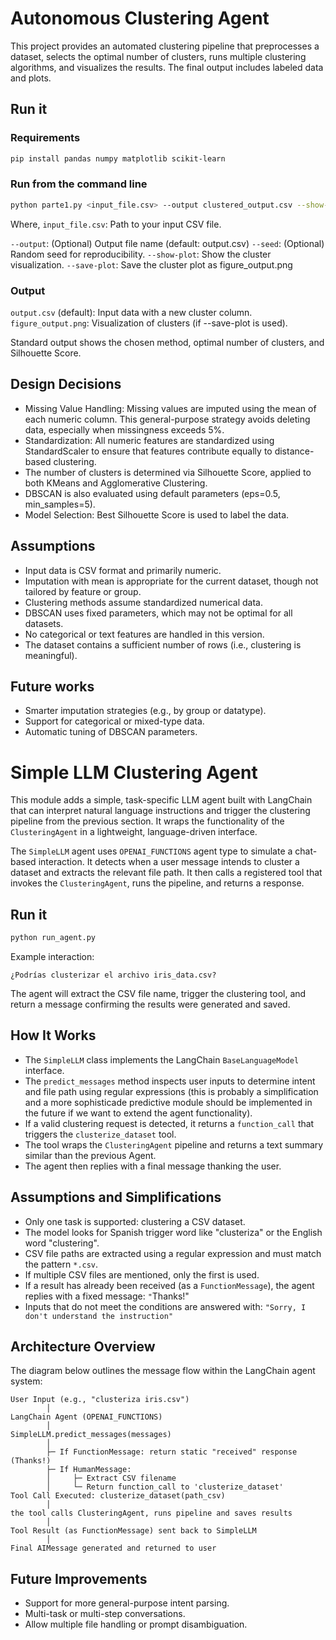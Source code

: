 # Autonomous Clustering Agent

This project provides an automated clustering pipeline that preprocesses a dataset, selects the optimal number of clusters, runs multiple clustering algorithms, and visualizes the results. The final output includes labeled data and plots.

## Run it
### Requirements

```bash
pip install pandas numpy matplotlib scikit-learn
```
### Run from the command line
```bash
python parte1.py <input_file.csv> --output clustered_output.csv --show-plot --save-plot
```
Where,
`input_file.csv`: Path to your input CSV file.

`--output`: (Optional) Output file name (default: output.csv)
`--seed`: (Optional) Random seed for reproducibility.
`--show-plot`: Show the cluster visualization.
`--save-plot`: Save the cluster plot as figure_output.png

### Output
`output.csv` (default): Input data with a new cluster column.
`figure_output.png`: Visualization of clusters (if --save-plot is used).

Standard output shows the chosen method, optimal number of clusters, and Silhouette Score.


## Design Decisions
 - Missing Value Handling: Missing values are imputed using the mean of each numeric column. This general-purpose strategy avoids deleting data, especially when missingness exceeds 5%.
 - Standardization: All numeric features are standardized using StandardScaler to ensure that features contribute equally to distance-based clustering.
 - The number of clusters is determined via Silhouette Score, applied to both KMeans and Agglomerative Clustering.
 - DBSCAN is also evaluated using default parameters (eps=0.5, min_samples=5).
 - Model Selection: Best Silhouette Score is used to label the data.

## Assumptions
 - Input data is CSV format and primarily numeric.
 - Imputation with mean is appropriate for the current dataset, though not tailored by feature or group.
 - Clustering methods assume standardized numerical data.
 - DBSCAN uses fixed parameters, which may not be optimal for all datasets.
 - No categorical or text features are handled in this version.
 - The dataset contains a sufficient number of rows (i.e., clustering is meaningful).

## Future works
 - Smarter imputation strategies (e.g., by group or datatype).
 - Support for categorical or mixed-type data.
 - Automatic tuning of DBSCAN parameters.
 

# Simple LLM Clustering Agent

This module adds a simple, task-specific LLM agent built with LangChain that can interpret natural language instructions and trigger the clustering pipeline from the previous section. It wraps the functionality of the `ClusteringAgent` in a lightweight, language-driven interface.

The `SimpleLLM` agent uses `OPENAI_FUNCTIONS` agent type to simulate a chat-based interaction. It detects when a user message intends to cluster a dataset and extracts the relevant file path. It then calls a registered tool that invokes the `ClusteringAgent`, runs the pipeline, and returns a response.

## Run it

```bash
python run_agent.py
```

Example interaction:

```
¿Podrías clusterizar el archivo iris_data.csv?
```

The agent will extract the CSV file name, trigger the clustering tool, and return a message confirming the results were generated and saved.

## How It Works

- The `SimpleLLM` class implements the LangChain `BaseLanguageModel` interface.
- The `predict_messages` method inspects user inputs to determine intent and file path using regular expressions (this is probably a simplification and a more sophisticade predictive module should be implemented in the future if we want to extend the agent functionality).
- If a valid clustering request is detected, it returns a `function_call` that triggers the `clusterize_dataset` tool.
- The tool wraps the `ClusteringAgent` pipeline and returns a text summary similar than the previous Agent.
- The agent then replies with a final message thanking the user.

## Assumptions and Simplifications

- Only one task is supported: clustering a CSV dataset.
- The model looks for Spanish trigger word like "clusteriza" or the English word "clustering".
- CSV file paths are extracted using a regular expression and must match the pattern `*.csv`.
- If multiple CSV files are mentioned, only the first is used.
- If a result has already been received (as a `FunctionMessage`), the agent replies with a fixed message: `"`Thanks!"
- Inputs that do not meet the conditions are answered with: `"Sorry, I don't understand the instruction"`


## Architecture Overview

The diagram below outlines the message flow within the LangChain agent system:

```
User Input (e.g., "clusteriza iris.csv")
        │
LangChain Agent (OPENAI_FUNCTIONS)
        │
SimpleLLM.predict_messages(messages)
        │
        ├─ If FunctionMessage: return static "received" response (Thanks!)
        ├─ If HumanMessage:
        │     ├─ Extract CSV filename
        │     └─ Return function_call to 'clusterize_dataset'
Tool Call Executed: clusterize_dataset(path_csv)
        │
the tool calls ClusteringAgent, runs pipeline and saves results
        │
Tool Result (as FunctionMessage) sent back to SimpleLLM
        │
Final AIMessage generated and returned to user
```

## Future Improvements

- Support for more general-purpose intent parsing.
- Multi-task or multi-step conversations.
- Allow multiple file handling or prompt disambiguation.

